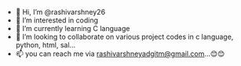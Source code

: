 - 👋 Hi, I’m @rashivarshney26
- 👀 I’m interested in coding
- 🌱 I’m currently learning C language
- 💞️ I’m looking to collaborate on various project codes in c language, python, html, sal...
- 📫 you can reach me via rashivarshneyadgitm@gmail.com...😊😊

<!---
rashivarshney26/rashivarshney26 is a ✨ special ✨ repository because its `README.md` (this file) appears on your GitHub profile.
You can click the Preview link to take a look at your changes.
--->

